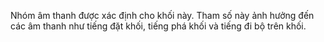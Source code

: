 Nhóm âm thanh được xác định cho khối này. Tham số này ảnh hưởng đến các âm thanh như tiếng đặt khối, tiếng phá khối và tiếng đi bộ trên khối.